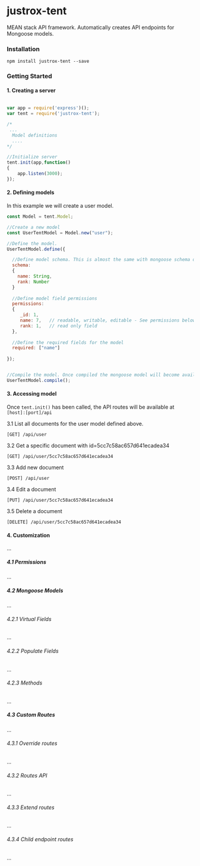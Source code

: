 # justrox-tent
MEAN stack API framework.
Automatically creates API endpoints for Mongoose models.

### Installation

```
npm install justrox-tent --save
```

### Getting Started 
#### 1. Creating a server
  ````js
  
  var app = require('express')();
  var tent = require('justrox-tent');
  
  /*
   ...
    Model definitions
    ....
  */
  
  //Initialize server
  tent.init(app,function()
  {
      app.listen(3000);
  });
  ````
#### 2. Defining models
  In this example we will create a user model.
  
  ```js
  const Model = tent.Model;
  
  //Create a new model
  const UserTentModel = Model.new("user");
  
  //Define the model.  
  UserTentModel.define({
  
    //Define model schema. This is almost the same with mongoose schema definitions
    schema:
    {
      name: String,
      rank: Number
    }
    
    //Define model field permissions
    permissions:
    {
       _id: 1,
       name: 7,   // readable, writable, editable - See permissions below
       rank: 1,   // read only field
    },
    
    //Define the required fields for the model
    required: ["name"]
    
  });
  
  
  //Compile the model. Once compiled the mongoose model will become available.
  UserTentModel.compile();
  ```
#### 3. Accessing model
  Once `tent.init()` has been called, the API routes will be available at `[host]:[port]/api`
  
  3.1 List all documents for the user model defined above.
  ```
  [GET] /api/user
  ```
  3.2 Get a specific document with id=5cc7c58ac657d641ecadea34
  ```
  [GET] /api/user/5cc7c58ac657d641ecadea34
  ```
  3.3 Add new document
  ```
  [POST] /api/user
  ```
  3.4 Edit a document
  ```
  [PUT] /api/user/5cc7c58ac657d641ecadea34
  ```
  3.5 Delete a document
  ```
  [DELETE] /api/user/5cc7c58ac657d641ecadea34
  ```

#### 4. Customization
...


#####  4.1 Permissions
...

#####  4.2 Mongoose Models
...

###### 4.2.1 Virtual Fields
...

 ###### 4.2.2 Populate Fields
... 
 ######  4.2.3 Methods
...

#####  4.3 Custom Routes
...  
 
 ######  4.3.1 Override routes
...

 ######  4.3.2 Routes API
...

 ######  4.3.3 Extend routes
...

 ######  4.3.4 Child endpoint routes 
...
